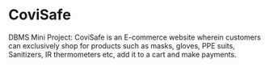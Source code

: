 # CoviSafe
DBMS Mini Project: 
CoviSafe is an E-commerce website wherein customers can
exclusively shop for products such as masks, gloves, PPE suits,
Sanitizers, IR thermometers etc, add it to a cart and make
payments.

